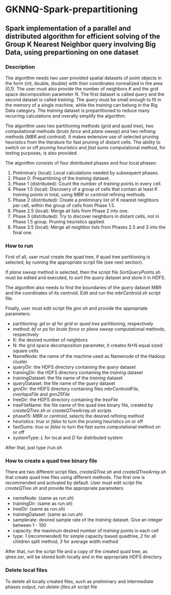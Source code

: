 # GKNNQ-Spark-prepartitioning

## Spark implementation of a parallel and distributed algorithm for efficient solving of the Group K Nearest Neighbor query involving Big Data, using prepartioning on one dataset

### Description
The algorithm needs two user provided spatial datasets of point objects in the form {int, double, double} with their coordinates normalized in the area (0,1).
The user must also provide the number of neighbors *K* and the grid space decomposition parameter *N*.
The first dataset is called *query* and the second dataset is called *training*. The *query* must be small enough to fit in the memory of a single machine, while the *training* can belong in the Big Data category.
The *training* dataset is prepartitioned to reduce many recurring calculations and overally simplify the algorithm.

The algorithm uses two partitioning methods (*grid* and *quad tree*), two computational methods (*brute force* and *plane sweep*) and two refining methods (*MBR* and *centroid*). It makes extensive use of selected pruning heuristics from the literature for fast pruning of distant cells.
The ability to switch on or off *pruning heuristics* and *fast sums* computational method, for testing purposes, is also provided.

The algorithm consists of four distributed phases and four local phases:
1. Preliminary (local): Local calculations needed by subsequent phases.
2. Phase 0: Prepartitining of the *training* dataset.
3. Phase 1 (distributed): Count the number of *training* points in every cell.
4. Phase 1.5 (local): Discovery of a group of cells that contain at least *K* *training* points in total, using *MBR* or *centroid* refining methods.
5. Phase 2 (distributed): Create a preliminary list of *K* nearest neighbors per cell, within the group of cells from Phase 1.5.
6. Phase 2.5 (local): Merge all lists from Phase 2 into one.
7. Phase 3 (distributed): Try to discover neighbors in distant cells, not in Phase 1.5 group. Pruning heuristics applied.
8. Phase 3.5 (local): Merge all neighbor lists from Phases 2.5 and 3 into the final one.

### How to run
First of all, user must create the quad tree, if quad tree partitioning is selected, by running the appropriate script file (see next section).

If *plane sweep* method is selected, then the script file *SortQueryPoints.sh* must be edited and executed, to sort the *query* dataset and store it in HDFS.

The algorithm also needs to find the boundaries of the *query* dataset MBR and the coordinates of its centroid. Edit and run the *mbrCentroid.sh* script file.

Finally, user must edit script file *gnn.sh* and provide the appropriate parameters:
- partitioning: *gd* or *qt* for *grid* or *quad tree* partitioning, respectively
- method: *bf* or *ps* for *brute force* or *plane sweep* computational methods, respectively
- K: the desired number of neighbors
- N: the grid space decomposition parameter, it creates N\*N equal sized square cells
- NameNode: the name of the machine used as Namenode of the Hadoop cluster
- queryDir: the HDFS directory containing the *query* dataset
- trainingDir: the HDFS directory containing the *training* dataset
- trainingDataset: the file name of the *training* dataset
- queryDataset: the file name of the *query* dataset
- gnnDir: the HDFS directory containing files *mbrCentroidFile*, *overlapsFile* and *gnn25File*
- treeDir: the HDFS directory containing the *treeFile*
- treeFileName: the file name of the quad tree binary file, created by *createQTree.sh* or *createQTreeArray.sh* scripts
- phase15: *MBR* or *centroid*, selects the desired refining method
- heuristics: *true* or *false* to turn the pruning heuristics on or off
- fastSums: *true* or *false* to turn the fast sums computational method on or off
- systemType: *L* for local and *D* for distributed system

After that, just type /run.sh

### How to create a quad tree binary file
There are two different script files, *createQTree.sh* and *createQTreeArray.sh* that create quad tree files using different methods. The first one is recommended and activated by default.
User must edit script file *createQTree.sh* and provide the appropriate parameters:
- nameNode: (same as *run.sh*)
- trainingDir: (same as *run.sh*)
- treeDir: (same as *run.sh*)
- trainingDataset: (same as *run.sh*)
- samplerate: desired sample rate of the *training* dataset. Give an integer between 1 - 100
- capacity: the maximum desired number of *training* points in each cell
- type: *1* (recommended) for simple capacity based quadtree, *2* for all children split method, *3* for average width method

After that, run the script file and a copy of the created quad tree, as *qtree.ser*, will be stored both locally and in the appropriate HDFS directory.

### Delete local files
To delete all locally created files, such as preliminary and intermediate phases output, run *delete-files.sh* script file
